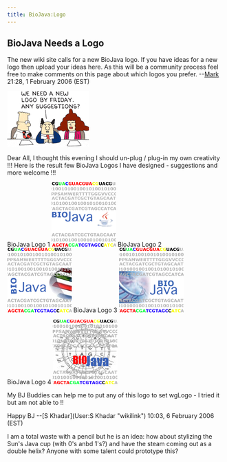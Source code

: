 ```yaml
---
title: BioJava:Logo
---
```


BioJava Needs a Logo
--------------------

The new wiki site calls for a new BioJava logo. If you have ideas for a
new logo then upload your ideas here. As this will be a community
process feel free to make comments on this page about which logos you
prefer. --[Mark](User:Mark "wikilink") 21:28, 1 February 2006 (EST)

![](Dilbert_logo.png "Dilbert_logo.png")

Dear All, I thought this evening I should un-plug / plug-in my own
creativity !!! Here is the result few BioJava Logos I have designed -
suggestions and more welcome !!!

BioJava Logo 1 ![](bio-java-logo.gif "fig:bio-java-logo.gif") BioJava
Logo 2 ![](bio-java-logo-2.gif "fig:bio-java-logo-2.gif") BioJava Logo 3
![](bio-java-logo-3.gif "fig:bio-java-logo-3.gif")

BioJava Logo 4 ![](bio-java-logo-4.gif "fig:bio-java-logo-4.gif")

My BJ Buddies can help me to put any of this logo to set wgLogo - I
tried it but am not able to !!

Happy BJ --[S Khadar](User:S Khadar "wikilink") 10:03, 6 February 2006
(EST)

I am a total waste with a pencil but he is an idea: how about stylizing
the Sun's Java cup (with 0's anbd 1's?) and have the steam coming out as
a double helix? Anyone with some talent could prototype this?
